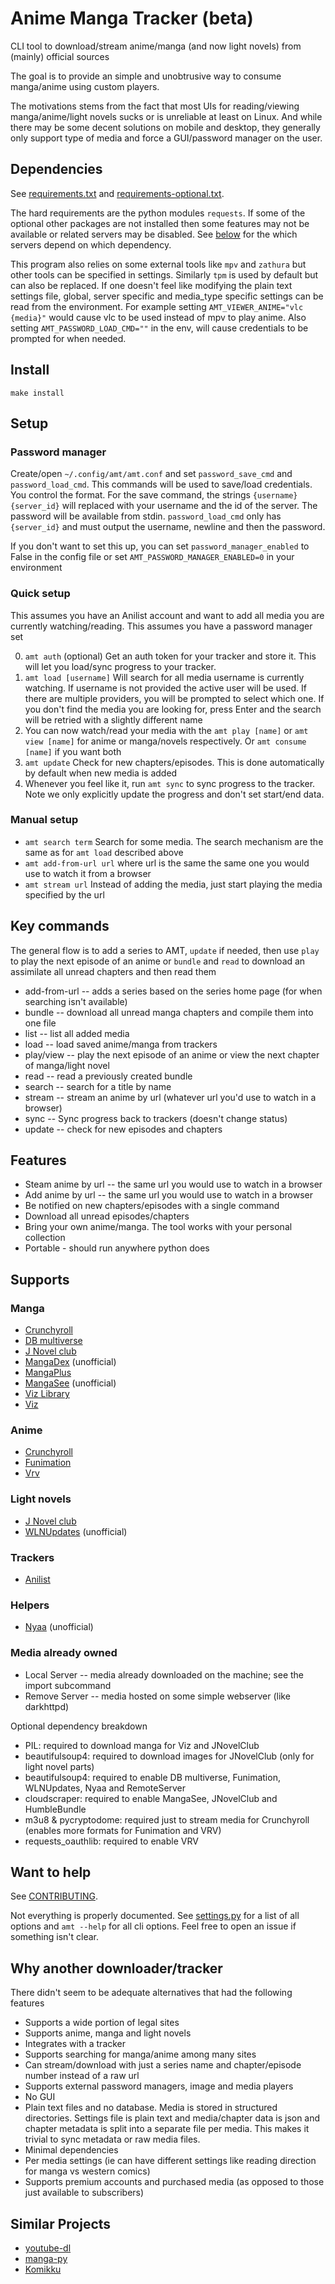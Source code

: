 # Anime Manga Tracker (beta)
CLI tool to download/stream anime/manga (and now light novels) from (mainly) official sources

The goal is to provide an simple and unobtrusive way to consume manga/anime using custom players.

The motivations stems from the fact that most UIs for reading/viewing manga/anime/light novels sucks or is unreliable at least on Linux. And while there may be some decent solutions on mobile and desktop, they generally only support type of media and force a GUI/password manager on the user.

## Dependencies
See [requirements.txt](requirements.txt) and [requirements-optional.txt](requirements-optional.txt).

The hard requirements are the python modules `requests`. If some of the optional other packages are not installed then some features may not be available or related servers may be disabled. See [below](#Supports) for the which servers depend on which dependency.

This program also relies on some external tools like `mpv` and `zathura` but other tools can be specified in settings. Similarly `tpm` is used by default but can also be replaced. If one doesn't feel like modifying the plain text settings file, global, server specific and media_type specific settings can be read from the environment. For example setting `AMT_VIEWER_ANIME="vlc {media}"` would cause vlc to be used instead of mpv to play anime. Also setting `AMT_PASSWORD_LOAD_CMD=""` in the env, will cause credentials to be prompted for when needed.

## Install
```
make install
```

## Setup

### Password manager

Create/open `~/.config/amt/amt.conf` and set `password_save_cmd` and `password_load_cmd`. This commands will be used to save/load credentials. You control the format. For the save command, the strings `{username}` `{server_id}` will replaced with your username and the id of the server. The password will be available from stdin. `password_load_cmd` only has `{server_id}` and must output the username, newline and then the password.

If you don't want to set this up, you can set `password_manager_enabled` to False in the config file or set `AMT_PASSWORD_MANAGER_ENABLED=0` in your environment

### Quick setup

This assumes you have an Anilist account and want to add all media you are currently watching/reading. This assumes you have a password manager set

0. `amt auth` (optional) Get an auth token for your tracker and store it. This will let you load/sync progress to your tracker.
1. `amt load [username]` Will search for all media username is currently watching. If username is not provided the active user will be used. If there are multiple providers, you will be prompted to select which one. If you don't find the media you are looking for, press Enter and the search will be retried with a slightly different name
2. You can now watch/read your media with the `amt play [name]` or `amt view [name]` for anime or manga/novels respectively. Or `amt consume [name]` if you want both
3. `amt update` Check for new chapters/episodes. This is done automatically by default when new media is added
4. Whenever you feel like it, run `amt sync` to sync progress to the tracker. Note we only explicitly update the progress and don't set start/end data.

### Manual setup

* `amt search term` Search for some media. The search mechanism are the same as for `amt load` described above
* `amt add-from-url url` where url is the same the same one you would use to watch it from a browser
* `amt stream url` Instead of adding the media, just start playing the media specified by the url


## Key commands
The general flow is to add a series to AMT, `update` if needed, then use `play`
to play the next episode of an anime or `bundle` and `read`  to download an
assimilate all unread chapters and then read them

* add-from-url -- adds a series based on the series home page (for when searching isn't available)
* bundle -- download all unread manga chapters and compile them into one file
* list -- list all added media
* load -- load saved anime/manga from trackers
* play/view -- play the next episode of an anime or view the next chapter of manga/light novel
* read -- read a previously created bundle
* search -- search for a title by name
* stream -- stream an anime by url (whatever url you'd use to watch in a browser)
* sync -- Sync progress back to trackers (doesn't change status)
* update -- check for new episodes and chapters

## Features
* Steam anime by url -- the same url you would use to watch in a browser
* Add anime by url -- the same url you would use to watch in a browser
* Be notified on new chapters/episodes with a single command
* Download all unread episodes/chapters
* Bring your own anime/manga. The tool works with your personal collection
* Portable - should run anywhere python does

## Supports
### Manga
* [Crunchyroll](https://crunchyroll.com)
* [DB multiverse](https://www.dragonball-multiverse.com)
* [J Novel club](https://j-novel.club/)
* [MangaDex](https://mangadex.org/) (unofficial)
* [MangaPlus](https://mangaplus.shueisha.co.jp)
* [MangaSee](https://mangasee123.com/) (unofficial)
* [Viz Library](https://viz.com)
* [Viz](https://viz.com)

### Anime
* [Crunchyroll](https://crunchyroll.com)
* [Funimation](https://funimation.com)
* [Vrv](https://vrv.co)

### Light novels
* [J Novel club](https://j-novel.club/)
* [WLNUpdates](https://www.wlnupdates.com/) (unofficial)

### Trackers
* [Anilist](https://anilist.co/home)

### Helpers
* [Nyaa](https://nyaa.si/) (unofficial)

### Media already owned
* Local Server -- media already downloaded on the machine; see the import subcommand
* Remove Server -- media hosted on some simple webserver (like darkhttpd)

Optional dependency breakdown
* PIL:                 required to download manga for Viz and JNovelClub
* beautifulsoup4:      required to download images for JNovelClub (only for light novel parts)
* beautifulsoup4:      required to enable DB multiverse, Funimation, WLNUpdates, Nyaa and RemoteServer
* cloudscraper:        required to enable MangaSee, JNovelClub and HumbleBundle
* m3u8 & pycryptodome: required just to stream media for Crunchyroll (enables more formats for Funimation and VRV)
* requests_oauthlib:   required to enable VRV

## Want to help
See [CONTRIBUTING](CONTRIBUTING.md).

Not everything is properly documented. See [settings.py](amt/settings.py) for a
list of all options and `amt --help` for all cli options. Feel free to open an
issue if something isn't clear.

## Why another downloader/tracker
There didn't seem to be adequate alternatives that had the following features

* Supports a wide portion of legal sites
* Supports anime, manga and light novels
* Integrates with a tracker
* Supports searching for manga/anime among many sites
* Can stream/download with just a series name and chapter/episode number instead of a raw url
* Supports external password managers, image and media players
* No GUI
* Plain text files and no database. Media is stored in structured directories. Settings file is plain text and media/chapter data is json and chapter metadata is split into a separate file per media. This makes it trivial to sync metadata or raw media files.
* Minimal dependencies
* Per media settings (ie can have different settings like reading direction for manga vs western comics)
* Supports premium accounts and purchased media (as opposed to those just available to subscribers)

## Similar Projects
* [youtube-dl](https://github.com/ytdl-org/youtube-dl)
* [manga-py](https://github.com/manga-py/manga-py)
* [Komikku](https://gitlab.com/valos/Komikku)

